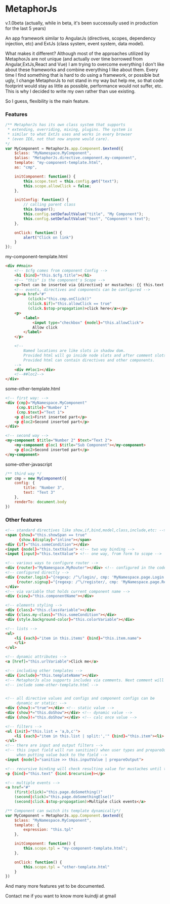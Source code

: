 # MetaphorJs

v.1.0beta 
(actually, while in beta, it's been successully used in production for the last 5 years)

An app framework similar to AngularJs (directives, scopes, dependency injection, etc) and ExtJs (class system, event system, data model).

What makes it different?
Although most of the approaches utilized by MetaphorJs are not unique (and actually over time borrowed from Angular,ExtJs,React and Vue) I am trying to 
overcome everything I don't like about these frameworks and combine everything
I like about them. Every time I find something that is hard to do using a framework, or possible but ugly, I change MetaphorJs to not stand in my way but help me, so that code footprint would stay as little as possible, performance would not suffer, etc. This is why I decided to write my own rather than use existing. 

So I guess, flexibility is the main feature.


### Features

```javascript
/** MetaphorJs has its own class system that supports 
 * extending, overriding, mixing, plugins. The system is
 * similar to what ExtJs uses and works in every browser 
 * (even IE6, not that now anyone would care).
*/
var MyComponent = MetaphorJs.app.Component.$extend({
    $class: "MyNamespace.MyComponent",
    $alias: "MetaphorJs.directive.component.my-component",
    template: "my-component-template.html",
    as: "cmp",

    initComponent: function() {
        this.scope.text = this.config.get("text");
        this.scope.allowClick = false;
    },

    initConfig: function() {
        // calling parent class
        this.$super();
        this.config.setDefaultValue("title", "My Component");
        this.config.setDefaultValue("text", "Component's text");
    },

    onClick: function() {
        alert("Click on link")
    }
});
```

my-component-template.html
```html
<div ##main>
    <!-- $cfg comes from component Config -->
    <h1 {bind}="this.$cfg.title"></h1>
    <!-- "this" is the component's Scope -->
    <p>Text can be inserted via {directive} or mustaches: {{ this.text }}</p>
    <!-- events, directives and components can be configured -->
    <p><a href="#" 
          (click)="this.cmp.onClick()"
          (click.$if)="this.allowClick == true"
          (click.$stop-propagation)>click here</a></p>
    <p>
        <label>
            <input type="checkbox" {model}="this.allowClick">
            Allow click
        </label>
    </p>

    <!-- 
        Named locations are like slots in shadow dom.
        Provided html will go inside node slots and after comment slots.
        Provided html can contain directives and other components.
    -->
    <div ##loc1></div>
    <!--##loc2-->
</div>
```

some-other-template.html
```html
<!-- first way: -->
<div {cmp}="MyNamespace.MyComponent"
     {cmp.$title}="Number 1"
     {cmp.$text}="Text 1">
    <p @loc1>First inserted part</p>
    <p @loc2>Second inserted part</p>
</div>

<!-- second way -->
<my-component $title="Number 2" $text="Text 2">
    <my-component @loc1 $title="Sub Component"></my-component>
    <p @loc2>Second inserted part</p>
</my-component>
```

some-other-javascript
```javascript
/** third way */
var cmp = new MyComponent({
    config: {
        title: "Number 3",
        text: "Text 3"
    },
    renderTo: document.body
})
```


### Other features
```html
<!-- standard directives like show,if,bind,model,class,include,etc: -->
<span {show}="this.showSpan == true"
      {show.$display}="inline"></span>
<div {if}="this.someCondition"></div>
<input {model}="this.textValue"> <!-- two way binding -->
<input {input}="this.textValue"> <!-- one way, from form to scope -->

<!-- various ways to configure router -->
<div {router}="MyNamespace.MyRouter"></div> <!-- configured in the code -->
<!-- configured directly -->
<div {router.login}="{regexp: /^\/login/, cmp: 'MyNamespace.page.Login'}"
     {router.signup}="{regexp: /^\/register/, cmp: 'MyNamespace.page.Register'}">
</div>
<!-- via variable that holds current component name -->
<div {view}="this.componentName"></div>

<!-- elements styling -->
<div {class}="this.classVariable"></div>
<div {class.my-class}="this.someCondition"></div>
<div {style.background-color}="this.colorVariable"></div>

<!-- lists -->
<ul>
    <li {each}="item in this.items" {bind}="this.item.name">
    </li>
</ul>

<!-- dynamic attributes -->
<a [href]="this.urlVariable">Click me</a>

<!-- including other templates -->
<div {include}="this.templateName"></div>
<!-- MetaphorJs also supports includes via comments. Next comment will be processed as include: -->
<!-- include some-other-template.html -->


<!-- all directive values and configs and component configs can be 
     dynamic or static: -->
<div {show}:="true"></div> <!-- static value -->
<div {show}*="this.doShow"></div> <!-- dynamic value -->
<div {show}!="this.doShow"></div> <!-- calc once value -->

<!-- filters -->
<ul {init}="this.list = 'a,b,c'">
    <li {each}="item in this.list | split:','" {bind}="this.item"><li>
</ul>
<!-- there are input and output filters -->
<!-- this input field will run sanitize() when user types and prepareOutput
     when putting value back to the field -->
<input {model}="sanitize >> this.inputValue | prepareOutput">

<!-- recursive binding will check resulting value for mustaches until there is none -->
<p {bind}="this.text" {bind.$recursive}></p>

<!-- multiple events -->
<a href="#"
    (first|click)="this.page.doSomething()"
    (second|click)="this.page.doSomethingElse()"
    (second|click.$stop-propagation)>Multiple click events</a>

```

```javascript
/** Component can switch its template dynamically*/
var MyComponent = MetaphorJs.app.Component.$extend({
    $class: "MyNamespace.MyComponent",
    template: {
        expression: "this.tpl"
    },

    initComponent: function() {
        this.scope.tpl = "my-component-template.html";
    },

    onClick: function() {
        this.scope.tpl = "other-template.html"
    }
})
```

And many more features yet to be documented.


Contact me if you want to know more
kuindji at gmail
